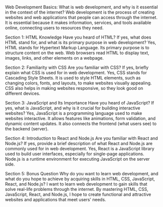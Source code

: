 Web Development Basics:
What is web development, and why is it essential in the context of the internet?
Web development is the process of creating websites and web applications that people can access through the internet. It is essential because it makes information, services, and tools available online, connecting users to resources they need.

Section 1: HTML Knowledge
Have you heard of HTML? If yes, what does HTML stand for, and what is its primary purpose in web development?
Yes, HTML stands for Hypertext Markup Language. Its primary purpose is to structure content on the web. Web browsers read HTML to display text, images, links, and other elements on a webpage.

Section 2: Familiarity with CSS
Are you familiar with CSS? If yes, briefly explain what CSS is used for in web development.
Yes, CSS stands for Cascading Style Sheets. It is used to style HTML elements, such as changing colors, fonts, and layouts, to make websites visually appealing. CSS also helps in making websites responsive, so they look good on different devices.

Section 3: JavaScript and Its Importance
Have you heard of JavaScript? If yes, what is JavaScript, and why is it crucial for building interactive websites?
Yes, JavaScript is a programming language used to make websites interactive. It allows features like animations, form validation, and dynamic content updates. It also connects the frontend (what users see) to the backend (server).

Section 4: Introduction to React and Node.js
Are you familiar with React and Node.js? If yes, provide a brief description of what React and Node.js are commonly used for in web development.
Yes, React is a JavaScript library used to build user interfaces, especially for single-page applications. Node.js is a runtime environment for executing JavaScript on the server side.

Section 5: Bonus Question
Why do you want to learn web development, and what do you hope to achieve by acquiring skills in HTML, CSS, JavaScript, React, and Node.js?
I want to learn web development to gain skills that solve real-life problems through the internet. By mastering HTML, CSS, JavaScript, React, and Node.js, I hope to create functional and attractive websites and applications that meet users' needs.
